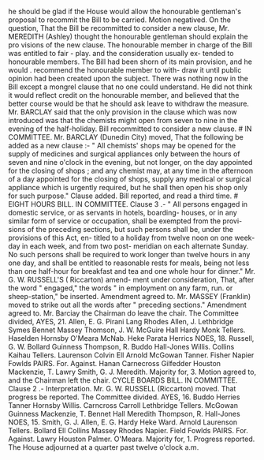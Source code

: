 he should be glad if the House would allow the honourable gentleman's proposal to recommit the Bill to be carried. Motion negatived. On the question, That the Bill be recommitted to consider a new clause, Mr. MEREDITH (Ashley) thought the honourable gentleman should explain the pro visions of the new clause. The honourable member in charge of the Bill was entitled to fair - play. and the consideration usually ex- tended to honourable members. The Bill had been shorn of its main provision, and he would . recommend the honourable member to with- draw it until public opinion had been created upon the subject. There was nothing now in the Bill except a mongrel clause that no one could understand. He did not think it would reflect credit on the honourable member, and believed that the better course would be that he should ask leave to withdraw the measure. Mr. BARCLAY said that the only provision in the clause which was now introduced was that the chemists might open from seven to nine in the evening of the half-holiday. Bill recommitted to consider a new clause. # IN COMMITTEE. Mr. BARCLAY (Dunedin City) moved, That the following be added as a new clause :- " All chemists' shops may be opened for the supply of medicines and surgical appliances only between the hours of seven and nine o'clock in the evening, but not longer, on the day appointed for the closing of shops ; and any chemist may, at any time in the afternoon of a day appointed for the closing of shops, supply any medical or surgical appliance which is urgently required, but he shall then open his shop only for such purpose." Clause added. Bill reported, and read a third time. # EIGHT HOURS BILL. IN COMMITTEE. Clause 3 .- " All persons engaged in domestic service, or as servants in hotels, boarding- houses, or in any similar form of service or occupation, shall be exempted from the provi- sions of the preceding sections, but such persons shall be, under the provisions of this Act, en- titled to a holiday from twelve noon on one week-day in each week, and from two post- meridian on each alternate Sunday. No such persons shall be required to work longer than twelve hours in any one day, and shall be entitled to reasonable rests for meals, being not less than one half-hour for breakfast and tea and one whole hour for dinner." Mr. G. W. RUSSELL'S ( Riccarton) amend- ment under consideration, That, after the word " engaged," the words " in employment on any farm, run. or sheep-station," be inserted. Amendment agreed to. Mr. MASSEY (Franklin) moved to strike out all the words after " preceding sections." Amendment agreed to. Mr. Barciay the Chairman do leave the chair. The Committee divided, AYES, 21. Allen, E. G. Pirani Lang Rhodes Allen, J. Lethbridge Symes Bennet Massey Thomson, J. W. McGuire Hall Hardy Monk Tellers. Haselden Hornsby O'Meara McNab. Heke Parata Herrics NOES, 18. Russell, G. W. Bollard Guinness Thompson, R. Buddo Hall-Jones Willis. Collins Kaihau Tellers. Laurenson Colvin Ell Arnold McGowan Tanner. Fisher Napier Fowlds PAIRS. For. Against. Hanan Carnecross Gilfedder Houston Mackenzie, T. Lawry Smith, G. J. Meredith. Majority for, 3. Motion agreed to, and the Chairman left the chair. CYCLE BOARDS BILL. IN COMMITTEE. Clause 2 .- Interpretation. Mr. G. W. RUSSELL (Riccarton) moved. That progress be reported. The Committee divided. AYES, 16. Buddo Herries Tanner Hornsby Willis. Carncross Carroll Lethbridge Tellers. McGowan Guinness Mackenzie, T. Bennet Hall Meredith Thompson, R. Hall-Jones NOES, 15. Smith, G. J. Allen, E. G. Hardy Heke Ward. Arnold Laurenson Tellers. Bollard Ell Collins Massey Rhodes Napier. Field Fowlds PAIRS. For. Against. Lawry Houston Palmer. O'Meara. Majority for, 1. Progress reported. The House adjourned at a quarter past twelve o'clock a.m. 